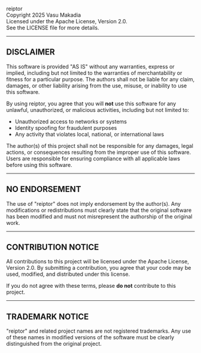 reiptor<br/>
Copyright 2025 Vasu Makadia  
Licensed under the Apache License, Version 2.0.  
See the LICENSE file for more details.  

---

## DISCLAIMER  
This software is provided "AS IS" without any warranties, express or implied, including but not limited to the warranties of merchantability or fitness for a particular purpose. The authors shall not be liable for any claim, damages, or other liability arising from the use, misuse, or inability to use this software.  

By using reiptor, you agree that you will **not** use this software for any unlawful, unauthorized, or malicious activities, including but not limited to:  
- Unauthorized access to networks or systems  
- Identity spoofing for fraudulent purposes  
- Any activity that violates local, national, or international laws  

The author(s) of this project shall not be responsible for any damages, legal actions, or consequences resulting from the improper use of this software. Users are responsible for ensuring compliance with all applicable laws before using this software.  

---

## NO ENDORSEMENT  
The use of "reiptor" does not imply endorsement by the author(s). Any modifications or redistributions must clearly state that the original software has been modified and must not misrepresent the authorship of the original work.  

---

## CONTRIBUTION NOTICE  
All contributions to this project will be licensed under the Apache License, Version 2.0. By submitting a contribution, you agree that your code may be used, modified, and distributed under this license.  

If you do not agree with these terms, please **do not** contribute to this project.  

---

## TRADEMARK NOTICE  
"reiptor" and related project names are not registered trademarks. Any use of these names in modified versions of the software must be clearly distinguished from the original project.  